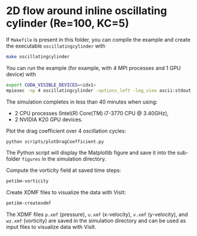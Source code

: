 # 2D flow around inline oscillating cylinder (Re=100, KC=5)

If `Makefile` is present in this folder, you can compile the example and create the executable `oscillatingcylinder` with

```bash
make oscillatingcylinder
```

You can run the example (for example, with 4 MPI processes and 1 GPU device) with

```bash
export CUDA_VISIBLE_DEVICES=<idx1>
mpiexec -np 4 oscillatingcylinder -options_left -log_view ascii:stdout.txt
```

The simulation completes in less than 40 minutes when using:

- 2 CPU processes (Intel(R) Core(TM) i7-3770 CPU @ 3.40GHz),
- 2 NVIDIA K20 GPU devices.

Plot the drag coefficient over 4 oscillation cycles:

```bash
python scripts/plotDragCoefficient.py
```

The Python script will display the Matplotlib figure and save it into the sub-folder `figures` in the simulation directory.

Compute the vorticity field at saved time steps:

```bash
petibm-vorticity
```

Create XDMF files to visualize the data with VisIt:

```bash
petibm-createxdmf
```

The XDMF files `p.xmf` (pressure), `u.xmf` (x-velocity), `v.xmf` (y-velocity),
and `wz.xmf` (vorticity) are saved in the simulation directory and can be used
as input files to visualize data with VisIt.
